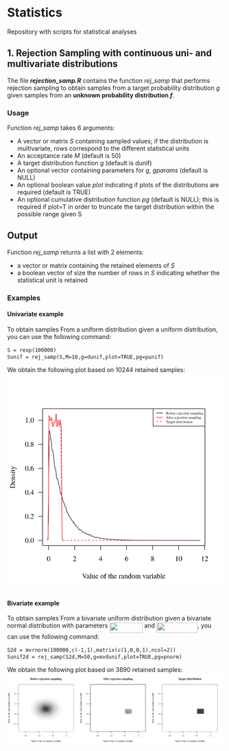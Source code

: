 # Statistics
Repository with scripts for statistical analyses

## 1. Rejection Sampling with continuous uni- and multivariate distributions
The file ***rejection_samp.R*** contains the function *rej_samp* that performs rejection sampling to obtain samples from a target probability distribution *g* given samples from an **unknown probability distribution *f***.

### Usage
Function *rej_samp* takes 6 arguments:
- A vector or matrix *S* containing sampled values; if the distribution is multivariate, rows correspond to the different statistical units
- An acceptance rate *M* (default is 50)
- A target distribution function *g* (default is dunif)
- An optional vector containing parameters for *g*, *gparams* (default is NULL)
- An optional boolean value *plot* indicating if plots of the distributions are required (default is TRUE)
- An optional cumulative distribution function *pg* (default is NULL); this is required if plot=T in order to truncate the target distribution within the possible range given S

## Output
Function *rej_samp* returns a list with 2 elements:
- a vector or matrix containing the retained elements of *S*
- a boolean vector of size the number of rows in *S* indicating whether the statistical unit is retained

### Examples
#### Univariate example
To obtain samples From a uniform distribution given a uniform distribution, you can use the following command:
```
S = rexp(100000)
Sunif = rej_samp(S,M=10,g=dunif,plot=TRUE,pg=punif)
```
We obtain the following plot based on 10244 retained samples:
![Rejection sampling example](Example_exp2unif.png?raw=true "1D rejection sampling example")

#### Bivariate example
To obtain samples From a bivariate uniform distribution given a bivariate normal distribution with parameters <img src="https://rawgit.com/nalcala/Statistics (fetch/svgs/svgs/d5d161c4b8dabfb1cc81a195cb2fb48b.svg?invert_in_darkmode" align=middle width=77.239635pt height=24.56553pt/> and <img src="https://rawgit.com/nalcala/Statistics (fetch/svgs/svgs/f1180655b5703e3c89aafd6a95ede6fb.svg?invert_in_darkmode" align=middle width=95.536485pt height=24.56553pt/>, you can use the following command:
```
S2d = mvrnorm(100000,c(-1,1),matrix(c(1,0,0,1),ncol=2))
Sunif2d = rej_samp(S2d,M=50,g=mvdunif,plot=TRUE,pg=pnorm)
```

We obtain the following plot based on 3890 retained samples:
![Rejection sampling example](Example_mvnorm2mvunif.png?raw=true "2D rejection sampling example")

